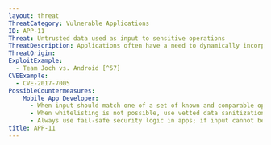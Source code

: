```yaml
---
layout: threat
ThreatCategory: Vulnerable Applications
ID: APP-11
Threat: Untrusted data used as input to sensitive operations
ThreatDescription: Applications often have a need to dynamically incorporate input into sensitive operations such as access control decisions (e.g. authentication) or database operations. However, if a sensitive operation acts on untrusted and unsafe input, it may not function as intended. An attacker with control over such input can potentialy craft it to control application or system behavior. Prime examples of exploits include buffer overflow and code injection attacks. Therefore, it is important to evaluate untrusted input for safeness in the context in which it will be processed prior to accepting it.
ThreatOrigin:
ExploitExample:
  - Team Joch vs. Android [^57]
CVEExample:
  - CVE-2017-7005
PossibleCountermeasures:
    Mobile App Developer:
      - When input should match one of a set of known and comparable options, use whitelisting to ensure the input is safe before applying it to security logic.
      - When whitelisting is not possible, use vetted data sanitization libraries to verify the input appears syntactically safe prior to applying it to security logic.
      - Always use fail-safe security logic in apps; if input cannot be verified to be safe (versus not identified as unsafe), reject the input and do not perform the security action.
title: APP-11
---
```

